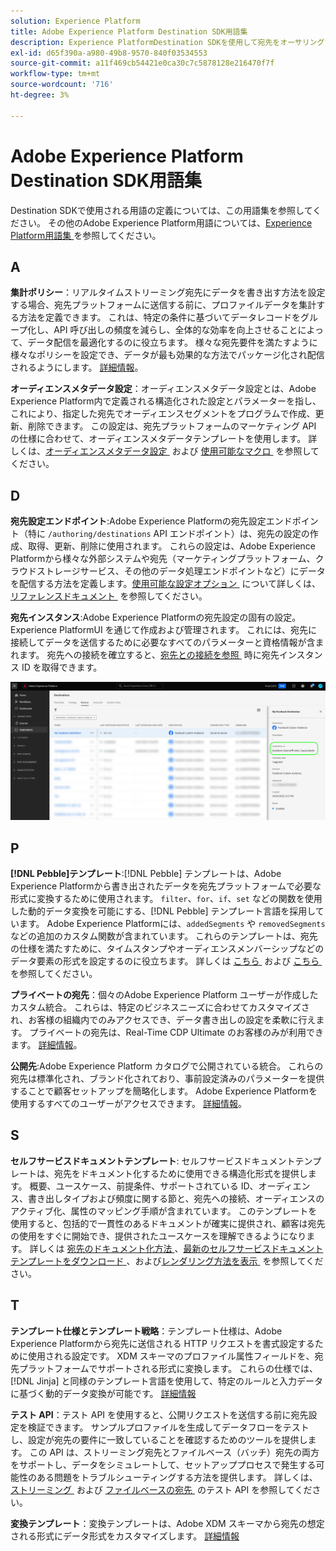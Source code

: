 ```yaml
---
solution: Experience Platform
title: Adobe Experience Platform Destination SDK用語集
description: Experience PlatformDestination SDKを使用して宛先をオーサリングする際に使用される、重要な用語を理解します。
exl-id: d65f390a-a980-49b8-9570-840f03534553
source-git-commit: a11f469cb54421e0ca30c7c5878128e216470f7f
workflow-type: tm+mt
source-wordcount: '716'
ht-degree: 3%

---
```


# Adobe Experience Platform Destination SDK用語集

Destination SDKで使用される用語の定義については、この用語集を参照してください。 その他のAdobe Experience Platform用語については、[Experience Platform用語集 &#x200B;](/help/landing/glossary.md) を参照してください。

## A

**集計ポリシー**：リアルタイムストリーミング宛先にデータを書き出す方法を設定する場合、宛先プラットフォームに送信する前に、プロファイルデータを集計する方法を定義できます。 これは、特定の条件に基づいてデータレコードをグループ化し、API 呼び出しの頻度を減らし、全体的な効率を向上させることによって、データ配信を最適化するのに役立ちます。 様々な宛先要件を満たすように様々なポリシーを設定でき、データが最も効果的な方法でパッケージ化され配信されるようにします。 [詳細情報](/help/destinations/destination-sdk/functionality/destination-configuration/aggregation-policy.md)。

**オーディエンスメタデータ設定**：オーディエンスメタデータ設定とは、Adobe Experience Platform内で定義される構造化された設定とパラメーターを指し、これにより、指定した宛先でオーディエンスセグメントをプログラムで作成、更新、削除できます。 この設定は、宛先プラットフォームのマーケティング API の仕様に合わせて、オーディエンスメタデータテンプレートを使用します。 詳しくは、[&#x200B; オーディエンスメタデータ設定 &#x200B;](/help/destinations/destination-sdk/functionality/audience-metadata-management.md) および [&#x200B; 使用可能なマクロ &#x200B;](/help/destinations/destination-sdk/functionality/audience-metadata-management.md#macros) を参照してください。

## D

**宛先設定エンドポイント**:Adobe Experience Platformの宛先設定エンドポイント（特に `/authoring/destinations` API エンドポイント）は、宛先の設定の作成、取得、更新、削除に使用されます。 これらの設定は、Adobe Experience Platformから様々な外部システムや宛先（マーケティングプラットフォーム、クラウドストレージサービス、その他のデータ処理エンドポイントなど）にデータを配信する方法を定義します。 [&#x200B; 使用可能な設定オプション &#x200B;](/help/destinations/destination-sdk/functionality/configuration-options.md#destination-configuration) について詳しくは、[&#x200B; リファレンスドキュメント &#x200B;](/help/destinations/destination-sdk/authoring-api/destination-configuration/create-destination-configuration.md) を参照してください。

**宛先インスタンス**:Adobe Experience Platformの宛先設定の固有の設定。Experience PlatformUI を通じて作成および管理されます。 これには、宛先に接続してデータを送信するために必要なすべてのパラメーターと資格情報が含まれます。 宛先への接続を確立すると、[&#x200B; 宛先との接続を参照 &#x200B;](/help/destinations/ui/destination-details-page.md) 時に宛先インスタンス ID を取得できます。

![宛先インスタンス ID の取得方法の UI 画像](/help/destinations/destination-sdk/assets/testing-api/get-destination-instance-id.png)

## P

**[!DNL Pebble]テンプレート**:[!DNL Pebble] テンプレートは、Adobe Experience Platformから書き出されたデータを宛先プラットフォームで必要な形式に変換するために使用されます。 `filter`、`for`、`if`、`set` などの関数を使用した動的データ変換を可能にする、[!DNL Pebble] テンプレート言語を採用しています。 Adobe Experience Platformには、`addedSegments` や `removedSegments` などの追加のカスタム関数が含まれています。 これらのテンプレートは、宛先の仕様を満たすために、タイムスタンプやオーディエンスメンバーシップなどのデータ要素の形式を設定するのに役立ちます。 詳しくは [&#x200B; こちら &#x200B;](/help/destinations/destination-sdk/functionality/destination-server/message-format.md) および [&#x200B; こちら &#x200B;](/help/destinations/destination-sdk/functionality/destination-server/templating-specs.md) を参照してください。

**プライベートの宛先**：個々のAdobe Experience Platform ユーザーが作成したカスタム統合。 これらは、特定のビジネスニーズに合わせてカスタマイズされ、お客様の組織内でのみアクセスでき、データ書き出しの設定を柔軟に行えます。 プライベートの宛先は、Real-Time CDP Ultimate のお客様のみが利用できます。 [詳細情報](/help/destinations/destination-sdk/overview.md#productized-custom-integrations)。

**公開先**:Adobe Experience Platform カタログで公開されている統合。 これらの宛先は標準化され、ブランド化されており、事前設定済みのパラメーターを提供することで顧客セットアップを簡略化します。 Adobe Experience Platformを使用するすべてのユーザーがアクセスできます。 [詳細情報](/help/destinations/destination-sdk/overview.md#productized-custom-integrations)。

## S

**セルフサービスドキュメントテンプレート**: セルフサービスドキュメントテンプレートは、宛先をドキュメント化するために使用できる構造化形式を提供します。 概要、ユースケース、前提条件、サポートされている ID、オーディエンス、書き出しタイプおよび頻度に関する節と、宛先への接続、オーディエンスのアクティブ化、属性のマッピング手順が含まれています。 このテンプレートを使用すると、包括的で一貫性のあるドキュメントが確実に提供され、顧客は宛先の使用をすぐに開始でき、提供されたユースケースを理解できるようになります。 詳しくは [&#x200B; 宛先のドキュメント化方法 &#x200B;](/help/destinations/destination-sdk/docs-framework/documentation-instructions.md)、[&#x200B; 最新のセルフサービスドキュメントテンプレートをダウンロード &#x200B;](/help/destinations/destination-sdk/assets/docs-framework/yourdestination-template.zip)、および [&#x200B; レンダリング方法を表示 &#x200B;](/help/destinations/destination-sdk/docs-framework/self-service-template.md) を参照してください。

## T

**テンプレート仕様とテンプレート戦略**：テンプレート仕様は、Adobe Experience Platformから宛先に送信される HTTP リクエストを書式設定するために使用される設定です。 XDM スキーマのプロファイル属性フィールドを、宛先プラットフォームでサポートされる形式に変換します。 これらの仕様では、[!DNL Jinja] と同様のテンプレート言語を使用して、特定のルールと入力データに基づく動的データ変換が可能です。 [詳細情報](/help/destinations/destination-sdk/functionality/destination-server/templating-specs.md)

**テスト API**：テスト API を使用すると、公開リクエストを送信する前に宛先設定を検証できます。 サンプルプロファイルを生成してデータフローをテストし、設定が宛先の要件に一致していることを確認するためのツールを提供します。 この API は、ストリーミング宛先とファイルベース（バッチ）宛先の両方をサポートし、データをシミュレートして、セットアッププロセスで発生する可能性のある問題をトラブルシューティングする方法を提供します。 詳しくは、[&#x200B; ストリーミング &#x200B;](/help/destinations/destination-sdk/testing-api/streaming-destinations/streaming-destination-testing-overview.md) および [&#x200B; ファイルベースの宛先 &#x200B;](/help/destinations/destination-sdk/testing-api/batch-destinations/file-based-destination-testing-overview.md) のテスト API を参照してください。

**変換テンプレート**：変換テンプレートは、Adobe XDM スキーマから宛先の想定される形式にデータ形式をカスタマイズします。 [詳細情報](/help/destinations/destination-sdk/functionality/destination-server/message-format.md)
